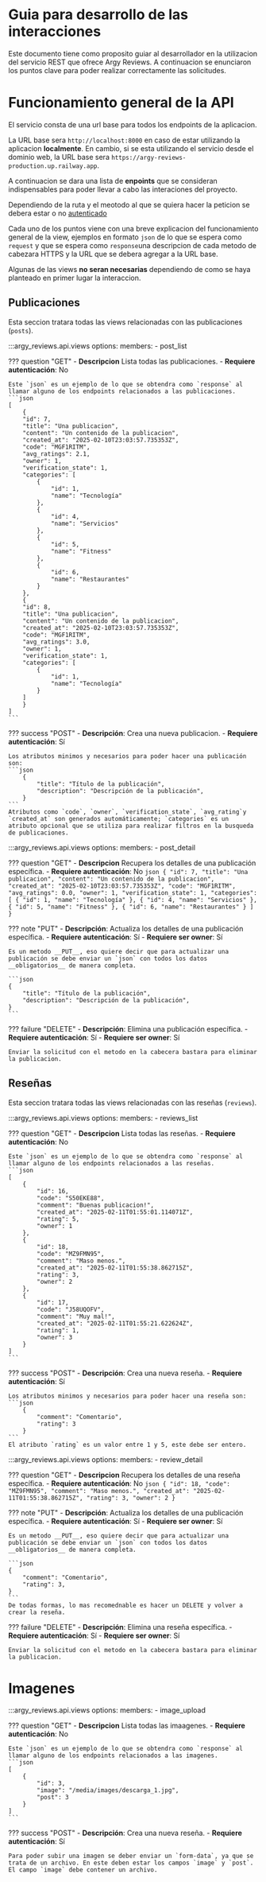 # Guia para desarrollo de las interacciones
Este documento tiene como proposito guiar al desarrollador en la utilizacion del servicio REST que ofrece Argy Reviews. A continuacion se enunciaron los puntos clave para poder realizar correctamente las solicitudes.
# Funcionamiento general de la API
El servicio consta de una url base para todos los endpoints de la aplicacion.

La URL base sera `http://localhost:8000` en caso de estar utilizando la aplicacion __localmente__. En cambio, si se esta utilizando el servicio desde el dominio web, la URL base sera `https://argy-reviews-production.up.railway.app`.

A continuacion se dara una lista de __enpoints__ que se consideran indispensables para poder llevar a cabo las interaciones del proyecto.

Dependiendo de la ruta y el meotodo al que se quiera hacer la peticion se debera estar o no [autenticado](auth.md) 
 
Cada uno de los puntos viene con una breve explicacion del funcionamiento general de la view, ejemplos en formato `json` de lo que se espera como `request` y que se espera como `response`una descripcion de cada metodo de cabezara HTTPS y la URL que se debera agregar a la URL base. 

Algunas de las views __no seran necesarias__ dependiendo de como se haya planteado en primer lugar la interaccion. 

## Publicaciones
Esta seccion tratara todas las views relacionadas con las publicaciones (`posts`). 

:::argy_reviews.api.views
    options:
        members:
            - post_list

??? question "GET"
    - **Descripcion** Lista todas las publicaciones.
    - **Requiere autenticación**: No
    
    Este `json` es un ejemplo de lo que se obtendra como `response` al llamar alguno de los endpoints relacionados a las publicaciones.
    ```json
    [
        {
        "id": 7,
        "title": "Una publicacion",
        "content": "Un contenido de la publicacion",
        "created_at": "2025-02-10T23:03:57.735353Z",
        "code": "MGF1RITM",
        "avg_ratings": 2.1,
        "owner": 1,
        "verification_state": 1,
        "categories": [
            {
                "id": 1,
                "name": "Tecnología"
            },
            {
                "id": 4,
                "name": "Servicios"
            },
            {
                "id": 5,
                "name": "Fitness"
            },
            {
                "id": 6,
                "name": "Restaurantes"
            }
        },
        {
        "id": 8,
        "title": "Una publicacion",
        "content": "Un contenido de la publicacion",
        "created_at": "2025-02-10T23:03:57.735353Z",
        "code": "MGF1RITM",
        "avg_ratings": 3.0,
        "owner": 1,
        "verification_state": 1,
        "categories": [
            {
                "id": 1,
                "name": "Tecnología"
            }
        ]
        }
    ]
    ```
    
??? success "POST"
    - **Descripción**: Crea una nueva publicacion.
    - **Requiere autenticación**: Sí
    
    Los atributos minimos y necesarios para poder hacer una publicación son:
    ```json
        {
            "title": "Título de la publicación",
            "description": "Descripción de la publicación",
        }
    ```
    Atributos como `code`, `owner`, `verification_state`, `avg_rating`y `created_at` son generados automáticamente; `categories` es un atributo opcional que se utiliza para realizar filtros en la busqueda de publicaciones.

:::argy_reviews.api.views
    options:
        members:
            - post_detail


??? question "GET"
    - **Descripcion** Recupera los detalles de una publicación específica.
    - **Requiere autenticación**: No
    ```json
    {
        "id": 7,
        "title": "Una publicacion",
        "content": "Un contenido de la publicacion",
        "created_at": "2025-02-10T23:03:57.735353Z",
        "code": "MGF1RITM",
        "avg_ratings": 0.0,
        "owner": 1,
        "verification_state": 1,
        "categories": [
            {
                "id": 1,
                "name": "Tecnología"
            },
            {
                "id": 4,
                "name": "Servicios"
            },
            {
                "id": 5,
                "name": "Fitness"
            },
            {
                "id": 6,
                "name": "Restaurantes"
            }
        ]
    }
    ```
    
??? note "PUT"
    - **Descripción**: Actualiza los detalles de una publicación específica.
    - **Requiere autenticación**: Sí
    - **Requiere ser owner**: Sí
    
    Es un metodo __PUT__, eso quiere decir que para actualizar una publicación se debe enviar un `json` con todos los datos __obligatorios__ de manera completa. 
    
    ```json
    {
        "title": "Título de la publicación",
        "description": "Descripción de la publicación",
    }
    ```

??? failure "DELETE"
    - **Descripción**: Elimina una publicación específica.
    - **Requiere autenticación**: Sí
    - **Requiere ser owner**: Sí
    
    Enviar la solicitud con el metodo en la cabecera bastara para eliminar la publicacion.

## Reseñas
Esta seccion tratara todas las views relacionadas con las reseñas (`reviews`). 


:::argy_reviews.api.views
    options:
        members:
            - reviews_list

??? question "GET"
    - **Descripcion** Lista todas las reseñas.
    - **Requiere autenticación**: No
    
    Este `json` es un ejemplo de lo que se obtendra como `response` al llamar alguno de los endpoints relacionados a las reseñas.
    ```json
    [
        {
            "id": 16,
            "code": "S50EKE88",
            "comment": "Buenas publicacion!",
            "created_at": "2025-02-11T01:55:01.114071Z",
            "rating": 5,
            "owner": 1
        },
        {
            "id": 18,
            "code": "MZ9FMN95",
            "comment": "Maso menos.",
            "created_at": "2025-02-11T01:55:38.862715Z",
            "rating": 3,
            "owner": 2
        },
        {
            "id": 17,
            "code": "J58UQOFV",
            "comment": "Muy mal!",
            "created_at": "2025-02-11T01:55:21.622624Z",
            "rating": 1,
            "owner": 3
        }
    ]
    ```
    
??? success "POST"
    - **Descripción**: Crea una nueva reseña.
    - **Requiere autenticación**: Sí
    
    Los atributos minimos y necesarios para poder hacer una reseña son:
    ```json
        {
            "comment": "Comentario",
            "rating": 3
        }
    ```
    El atributo `rating` es un valor entre 1 y 5, este debe ser entero.
        
:::argy_reviews.api.views
    options:
        members:
            - review_detail


??? question "GET"
    - **Descripcion** Recupera los detalles de una reseña específica.
    - **Requiere autenticación**: No
    ```json
    {
        "id": 18,
        "code": "MZ9FMN95",
        "comment": "Maso menos.",
        "created_at": "2025-02-11T01:55:38.862715Z",
        "rating": 3,
        "owner": 2
    }
    ```
    
??? note "PUT"
    - **Descripción**: Actualiza los detalles de una publicación específica.
    - **Requiere autenticación**: Sí
    - **Requiere ser owner**: Sí
    
    Es un metodo __PUT__, eso quiere decir que para actualizar una publicación se debe enviar un `json` con todos los datos __obligatorios__ de manera completa. 
    
    ```json
    {
        "comment": "Comentario",
        "rating": 3,
    }
    ```
    De todas formas, lo mas recomednable es hacer un DELETE y volver a crear la reseña.

??? failure "DELETE"
    - **Descripción**: Elimina una reseña específica.
    - **Requiere autenticación**: Sí
    - **Requiere ser owner**: Sí
    
    Enviar la solicitud con el metodo en la cabecera bastara para eliminar la publicacion.
        
  
# Imagenes
:::argy_reviews.api.views
    options:
        members:
            - image_upload


??? question "GET"
    - **Descripcion** Lista todas las imaagenes.
    - **Requiere autenticación**: No
    
    Este `json` es un ejemplo de lo que se obtendra como `response` al llamar alguno de los endpoints relacionados a las imagenes.
    ```json
    [
        {
            "id": 3,
            "image": "/media/images/descarga_1.jpg",
            "post": 3
        }
    ]
    ```

??? success "POST"
    - **Descripción**: Crea una nueva reseña.
    - **Requiere autenticación**: Sí
    
    Para poder subir una imagen se deber enviar un `form-data`, ya que se trata de un archivo. En este deben estar los campos `image` y `post`. El campo `image` debe contener un archivo.
